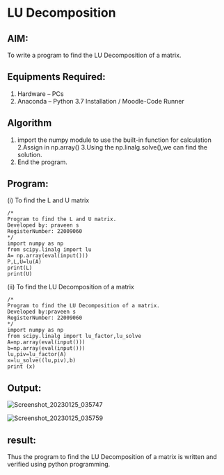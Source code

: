 # LU Decomposition 

## AIM:
To write a program to find the LU Decomposition of a matrix.

## Equipments Required:
1. Hardware – PCs
2. Anaconda – Python 3.7 Installation / Moodle-Code Runner

## Algorithm
1. import the numpy module to use the built-in function for calculation
2.Assign in np.array()
3.Using the np.linalg.solve(),we can find the solution.
4. End the program.

## Program:
(i) To find the L and U matrix
```
/*
Program to find the L and U matrix.
Developed by: praveen s
RegisterNumber: 22009060
*/
import numpy as np 
from scipy.linalg import lu 
A= np.array(eval(input()))
P,L,U=lu(A)
print(L)
print(U)

```
(ii) To find the LU Decomposition of a matrix
```
/*
Program to find the LU Decomposition of a matrix.
Developed by:praveen s 
RegisterNumber: 22009060
*/
import numpy as np
from scipy.linalg import lu_factor,lu_solve
A=np.array(eval(input()))
b=np.array(eval(input()))
lu,piv=lu_factor(A)
x=lu_solve((lu,piv),b)
print (x)
```

## Output:


![Screenshot_20230125_035747](https://user-images.githubusercontent.com/120218611/214587159-b2e40ac2-8b33-414f-a51f-52257094ac59.png)

![Screenshot_20230125_035759](https://user-images.githubusercontent.com/120218611/214587190-e00ddcbb-760f-4ade-b367-0c32e6ab3fd0.png)


## result:

Thus the program to find the LU Decomposition of a matrix is written and verified using python programming.

